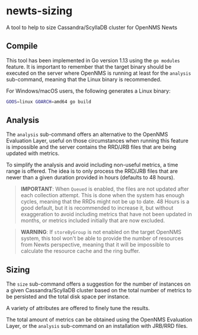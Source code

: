 # newts-sizing

A tool to help to size Cassandra/ScyllaDB cluster for OpenNMS Newts

## Compile

This tool has been implemented in Go version 1.13 using the `go modules` feature. It is important to remember that the target binary should be executed on the server where OpenNMS is running at least for the `analysis` sub-command, meaning that the Linux binary is recommended.

For Windows/macOS users, the following generates a Linux binary:

```bash
GOOS=linux GOARCH=amd64 go build
```

## Analysis

The `analysis` sub-command offers an alternative to the OpenNMS Evaluation Layer, useful on those circumstances when running this feature is impossible and the server contains the RRD/JRB files that are being updated with metrics.

To simplify the analysis and avoid including non-useful metrics, a time range is offered. The idea is to only process the RRD/JRB files that are newer than a given duration provided in hours (defaults to 48 hours).

> **IMPORTANT**: When `Queued` is enabled, the files are not updated after each collection attempt. This is done when the system has enough cycles, meaning that the RRDs might not be up to date. 48 Hours is a good default, but it is recommended to increase it, but without exaggeration to avoid including metrics that have not been updated in months, or metrics included initially that are now excluded.

> **WARNING**: If `storeByGroup` is not enabled on the target OpenNMS system, this tool won't be able to provide the number of resources from Newts perspective, meaning that it will be impossible to calculate the resource cache and the ring buffer.

## Sizing

The `size` sub-command offers a suggestion for the number of instances on a given Cassandra/ScyllaDB cluster based on the total number of metrics to be persisted and the total disk space per instance.

A variety of attributes are offered to finely tune the results.

The total amount of metrics can be obtained using the OpenNMS Evaluation Layer, or the `analysis` sub-command on an installation with JRB/RRD files.
